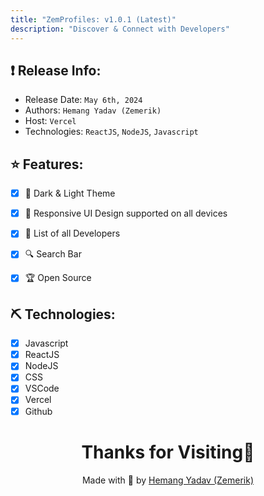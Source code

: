 ```yaml
---
title: "ZemProfiles: v1.0.1 (Latest)"
description: "Discover & Connect with Developers"
---
```


## ❗ Release Info:

- Release Date: `May 6th, 2024`
- Authors: `Hemang Yadav (Zemerik)`
- Host:  `Vercel`
- Technologies: `ReactJS`, `NodeJS`, `Javascript`

## ⭐ Features:

- [x] 👀 Dark & Light Theme

- [x] 📱 Responsive UI Design supported on all devices

- [x] 📃 List of all Developers

- [x] 🔍 Search Bar

- [x] 🏆 Open Source

## ⛏️ Technologies:

- [x] Javascript
- [x] ReactJS
- [x] NodeJS
- [x] CSS
- [x] VSCode
- [x] Vercel
- [x] Github

<h1 align = "center">
  Thanks for Visiting🙏
</h1>

<p align = "center">
  Made with 💖 by <a href = "https://github.com/Zemerik">Hemang Yadav (Zemerik)</a>
</p>